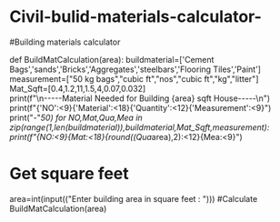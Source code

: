 # Civil-bulid-materials-calculator-
#Building materials calculator 

def BuildMatCalculation(area):
    buildmaterial=['Cement Bags','sands','Bricks','Aggregates','steelbars','Flooring Tiles','Paint']
    measurement=["50 kg bags","cubic ft","nos","cubic ft","kg","litter"]
    Mat_Sqft=[0.4,1.2,11,1.5,4,0.07,0.032]        
    print(f"\n-----Material Needed for Building {area} sqft House-----\n")
    print(f"{'NO':<9}{'Material':<18}{'Quantity':<12}{'Measurement':<9}")
    print("-"*50)
    for NO,Mat,Qua,Mea in zip(range(1,len(buildmaterial)),buildmaterial,Mat_Sqft,measurement):
        print(f"{NO:<9}{Mat:<18}{round((Qua*area),2):<12}{Mea:<9}")     

# Get square feet
area=int(input(("Enter building area in square feet : ")))
#Calculate
BuildMatCalculation(area)

